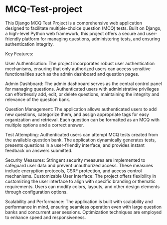 # MCQ-Test-project
This Django MCQ Test Project is a comprehensive web application designed to facilitate multiple-choice question (MCQ) tests. Built on Django, a high-level Python web framework, this project offers a secure and user-friendly platform for managing questions, administering tests, and ensuring authentication integrity.


Key Features:

User Authentication: The project incorporates robust user authentication mechanisms, ensuring that only authorized users can access sensitive functionalities such as the admin dashboard and question pages.

Admin Dashboard: The admin dashboard serves as the central control panel for managing questions. Authenticated users with administrative privileges can effortlessly add, edit, or delete questions, maintaining the integrity and relevance of the question bank.

Question Management: The application allows authenticated users to add new questions, categorize them, and assign appropriate tags for easy organization and retrieval. Each question can be formatted as an MCQ with multiple options and a correct answer.

Test Attempting: Authenticated users can attempt MCQ tests created from the available question bank. The application dynamically generates tests, presents questions in a user-friendly interface, and provides instant feedback on answers submitted.

Security Measures: Stringent security measures are implemented to safeguard user data and prevent unauthorized access. These measures include encryption protocols, CSRF protection, and access control mechanisms.
Customizable User Interface: The project offers flexibility in customizing the user interface to align with specific branding or thematic requirements. Users can modify colors, layouts, and other design elements through configuration options.

Scalability and Performance: The application is built with scalability and performance in mind, ensuring seamless operation even with large question banks and concurrent user sessions. Optimization techniques are employed to enhance speed and responsiveness.

